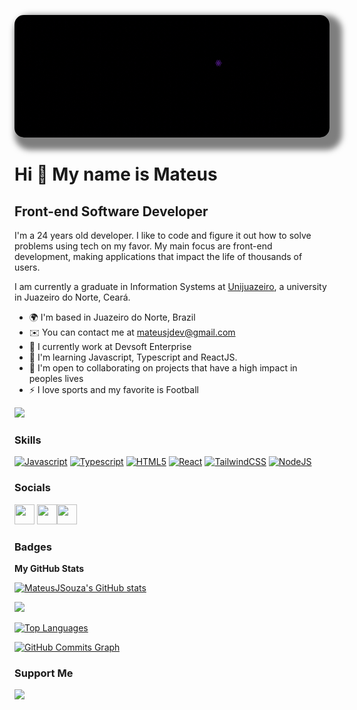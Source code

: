 <!-- Cover -->
<p align="center">
	<img src="./assets/cover.gif" alt="cover" title="Mateus Jesus" style="border-radius: 15px; box-shadow: 10px 10px 10px 10px rgba(0,0,0, .5);">
</p>

Hi 👋 My name is Mateus
==========================

Front-end Software Developer
-----------------------------

I'm a 24 years old developer. I like to code and figure it out how to solve problems using tech on my favor. My main focus are front-end development, making applications that impact the life of thousands of users.

I am currently a graduate in Information Systems at [Unijuazeiro](https://unijuazeiro.edu.br/), a university in Juazeiro do Norte, Ceará.

* 🌍  I'm based in Juazeiro do Norte, Brazil
* ✉️  You can contact me at [mateusjdev@gmail.com](mailto:mateusjdev@gmail.com)
* 🚀  I currently work at Devsoft Enterprise
* 🧠  I'm learning Javascript, Typescript and ReactJS.
* 🤝  I'm open to collaborating on projects that have a high impact in peoples lives
* ⚡  I love sports and my favorite is Football

<a href="https://www.github.com/MateusJSouza" target="_blank" rel="noreferrer"><img
src="https://img.shields.io/github/followers/MateusJSouza?logo=github&style=for-the-badge&color=3382ed&labelColor=171717" /></a>

### Skills

<p align="left">
<a href="https://developer.mozilla.org/en-US/docs/Web/JavaScript" target="_blank" rel="noreferrer"><img src="https://raw.githubusercontent.com/danielcranney/readme-generator/main/public/icons/skills/javascript-colored.svg" width="36" height="36" alt="Javascript" /></a></a>
<a href="https://www.typescriptlang.org/" target="_blank" rel="noreferrer"><img src="https://raw.githubusercontent.com/danielcranney/readme-generator/main/public/icons/skills/typescript-colored.svg" width="36" height="36" alt="Typescript" /></a>
<a href="https://developer.mozilla.org/en-US/docs/Glossary/HTML5" target="_blank" rel="noreferrer"><img src="https://raw.githubusercontent.com/danielcranney/readme-generator/main/public/icons/skills/html5-colored.svg" width="36" height="36" alt="HTML5" /></a>
<a href="https://reactjs.org/" target="_blank" rel="noreferrer"><img src="https://raw.githubusercontent.com/danielcranney/readme-generator/main/public/icons/skills/react-colored.svg" width="36" height="36" alt="React" /></a>
<a href="https://tailwindcss.com/" target="_blank" rel="noreferrer"><img src="https://raw.githubusercontent.com/danielcranney/readme-generator/main/public/icons/skills/tailwindcss-colored.svg" width="36" height="36" alt="TailwindCSS" /></a>
<a href="https://nodejs.org/en/" target="_blank" rel="noreferrer"><img src="https://raw.githubusercontent.com/danielcranney/readme-generator/main/public/icons/skills/nodejs-colored.svg" width="36" height="36" alt="NodeJS" /></a>

### Socials

<!-- Discord -->
<p align="left"> <a href="https://discord.com/users/262995301189550080" target="_blank" rel="noreferrer"><img src="https://raw.githubusercontent.com/danielcranney/readme-generator/main/public/icons/socials/discord.svg" width="32" height="32" /></a>
</a><!-- Github --><a href="https://www.github.com/MateusJSouza" target="_blank" rel="noreferrer"><img src="https://raw.githubusercontent.com/danielcranney/readme-generator/main/public/icons/socials/github-dark.svg" width="32" height="32" /></a><!-- Linkedin --><a href="https://www.linkedin.com/in/mateus-jesus/" target="_blank" rel="noreferrer"><img src="https://raw.githubusercontent.com/danielcranney/readme-generator/main/public/icons/socials/linkedin.svg" width="32" height="32" /></a>

### Badges

<b>My GitHub Stats</b>

<!-- Github Badges -->
<a href="http://www.github.com/MateusJSouza"><img src="https://github-readme-stats.vercel.app/api?username=MateusJSouza&show_icons=true&hide=&count_private=true&title_color=3382ed&text_color=ffffff&icon_color=3382ed&bg_color=171717&hide_border=true&show_icons=true" alt="MateusJSouza's GitHub stats" /></a>

<!-- Github Stats -->
<a href="http://www.github.com/MateusJSouza"><img src="https://github-readme-streak-stats.herokuapp.com/?user=MateusJSouza&stroke=ffffff&background=171717&ring=3382ed&fire=3382ed&currStreakNum=ffffff&currStreakLabel=3382ed&sideNums=ffffff&sideLabels=ffffff&dates=ffffff&hide_border=true" /></a>

<!-- Top Languages -->
<a href="https://github.com/MateusJSouza" align="left"><img src="https://github-readme-stats.vercel.app/api/top-langs/?username=MateusJSouza&layout=compact&title_color=3382ed&text_color=ffffff&icon_color=3382ed&bg_color=171717&hide_border=true&locale=en&custom_title=Top%20%Languages" alt="Top Languages" /></a>

<a href="http://www.github.com/MateusJSouza"><img src="https://github-readme-activity-graph.cyclic.app/graph?username=MateusJSouza&bg_color=171717&color=ffffff&line=3382ed&point=ffffff&area_color=171717&area=true&hide_border=true&custom_title=GitHub%20Commits%20Graph" alt="GitHub Commits Graph" /></a>

### Support Me

<a href="https://www.buymeacoffee.com/mateusjdev"><img src="https://cdn.buymeacoffee.com/buttons/v2/default-yellow.png" width="200" /></a>

